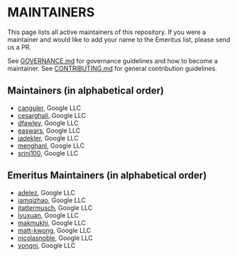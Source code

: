 # MAINTAINERS

This page lists all active maintainers of this repository. If you were a maintainer and would like to add your name to the Emeritus list, please send us a PR.

See [GOVERNANCE.md](https://github.com/grpc/grpc-community/blob/master/governance.md) for governance guidelines and how to become a maintainer. See [CONTRIBUTING.md](https://github.com/grpc/grpc-community/blob/master/CONTRIBUTING.md) for general contribution guidelines.

## Maintainers \(in alphabetical order\)

* [canguler](https://github.com/canguler), Google LLC
* [cesarghali](https://github.com/cesarghali), Google LLC
* [dfawley](https://github.com/dfawley), Google LLC
* [easwars](https://github.com/easwars), Google LLC
* [jadekler](https://github.com/jadekler), Google LLC
* [menghanl](https://github.com/menghanl), Google LLC
* [srini100](https://github.com/srini100), Google LLC

## Emeritus Maintainers \(in alphabetical order\)

* [adelez](https://github.com/adelez), Google LLC
* [iamqizhao](https://github.com/iamqizhao), Google LLC
* [jtattermusch](https://github.com/jtattermusch), Google LLC
* [lyuxuan](https://github.com/lyuxuan), Google LLC
* [makmukhi](https://github.com/makmukhi), Google LLC
* [matt-kwong](https://github.com/matt-kwong), Google LLC
* [nicolasnoble](https://github.com/nicolasnoble), Google LLC
* [yongni](https://github.com/yongni), Google LLC

